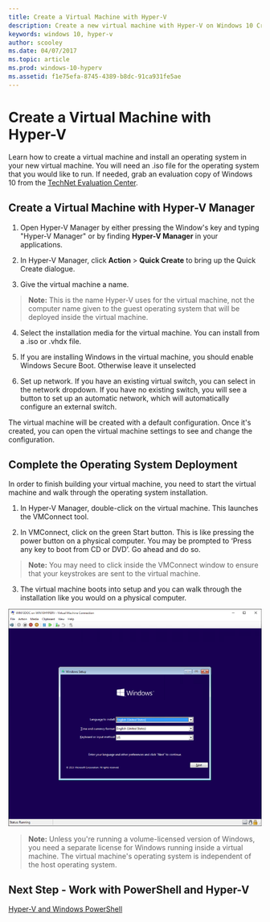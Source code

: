 ```yaml
---
title: Create a Virtual Machine with Hyper-V
description: Create a new virtual machine with Hyper-V on Windows 10 Creators Update
keywords: windows 10, hyper-v
author: scooley
ms.date: 04/07/2017
ms.topic: article
ms.prod: windows-10-hyperv
ms.assetid: f1e75efa-8745-4389-b8dc-91ca931fe5ae
---
```


# Create a Virtual Machine with Hyper-V

Learn how to create a virtual machine and install an operating system in your new virtual machine. You will need an .iso file for the operating system that you would like to run. If needed, grab an evaluation copy of Windows 10 from the [TechNet Evaluation Center](http://www.microsoft.com/en-us/evalcenter/).

## Create a Virtual Machine with Hyper-V Manager

1. Open Hyper-V Manager by either pressing the Window's key and typing "Hyper-V Manager" or by finding **Hyper-V Manager** in your applications.

2. In Hyper-V Manager, click **Action** > **Quick Create** to bring up the Quick Create dialogue.

3. Give the virtual machine a name.
  > **Note:** This is the name Hyper-V uses for the virtual machine, not the computer name given to the guest operating system that will be deployed inside the virtual machine.
 
4. Select the installation media for the virtual machine. You can install from a .iso or .vhdx file.

5. If you are installing Windows in the virtual machine, you should enable Windows Secure Boot. Otherwise leave it unselected

6. Set up network. If you have an existing virtual switch, you can select in the network dropdown. If you have no existing switch, you will see a button to set up an automatic network, which will automatically configure an external switch.
 
The virtual machine will be created with a default configuration. Once it's created, you can open the virtual machine settings to see and change the configuration.
 
## Complete the Operating System Deployment

In order to finish building your virtual machine, you need to start the virtual machine and walk through the operating system installation.

1. In Hyper-V Manager, double-click on the virtual machine. This launches the VMConnect tool.

2. In VMConnect, click on the green Start button. This is like pressing the power button on a physical computer. You may be prompted to ‘Press any key to boot from CD or DVD’. Go ahead and do so.
  > **Note:** You may need to click inside the VMConnect window to ensure that your keystrokes are sent to the virtual machine.

3. The virtual machine boots into setup and you can walk through the installation like you would on a physical computer.

  ![](media/OSDeploy_upd.png) 
  


> **Note:** Unless you're running a volume-licensed version of Windows, you need a separate license for Windows running inside a virtual machine. The virtual machine's operating system is independent of the host operating system.

## Next Step - Work with PowerShell and Hyper-V
[Hyper-V and Windows PowerShell](try-hyper-v-powershell.md)
